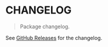 # CHANGELOG

> Package changelog.

See [GitHub Releases](https://github.com/stdlib-js/assert-is-finite-array/releases) for the changelog.